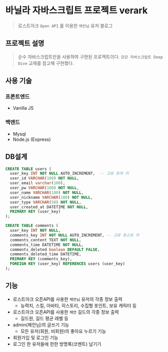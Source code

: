 # 바닐라 자바스크립트 프로젝트 verark
> 로스트아크 `Open API` 를 이용한 `채언님` 유저 블로그 
> 
## 프로젝트 설명
> 순수 자바스크립트만을 사용하여 구현된 프로젝트이다.
> `모던 자바스크립트 Deep Dive` 교재를 참고해 구현했다.

## 사용 기술

### 프론트엔드
- Vanilla JS

### 백엔드
- Mysql
- Node.js (Express)

## DB설계

```sql
CREATE TABLE users (
  user_key INT NOT NULL AUTO_INCREMENT,  -- 고유 유저 키
  user_id VARCHAR(100) NOT NULL,
  user_email varchar(100),
  user_pw VARCHAR(100) NOT NULL,
  user_name VARCHAR(100) NOT NULL,
  user_nickname VARCHAR(100) NOT NULL,
  user_type VARCHAR(50) NOT NULL,
  user_created_at DATETIME NOT NULL,
  PRIMARY KEY (user_key)
);

CREATE TABLE comments (
  user_key INT NOT NULL,
  comments_key INT NOT NULL AUTO_INCREMENT, -- 고유 포스트 키
  comments_content TEXT NOT NULL,
  comments_time DATETIME NOT NULL,
  comments_deleted boolean DEFAULT FALSE,
  comments_deleted_time DATETIME,  
  PRIMARY KEY (comments_key),
  FOREIGN KEY (user_key) REFERENCES users (user_key)
);
```

## 기능

- 로스트아크 오픈API를 사용한 `채언님` 유저의 각종 정보 출력
  - 능력치, 스킬, 아바타, 히스토리, 수집형 포인트, 보유 캐릭터 등
- 로스트아크 오픈API를 사용한 `채언` 길드의 각종 정보 출력
  - 길드원, 길드 평균 레벨 등
- admin(채언님)의 글쓰기 기능
  - 모든 유저(회원, 비회원)의 좋아요 누르기 기능
- 회원가입 및 로그인 기능
- 로그인 한 유저들에 한한 방명록(코멘트) 남기기
